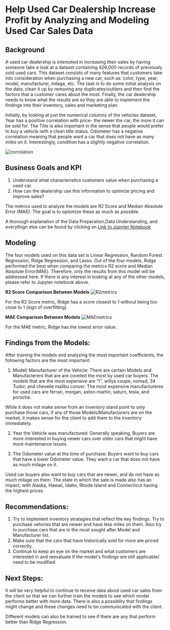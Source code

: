 # Help Used Car Dealership Increase Profit by Analyzing and Modeling Used Car Sales Data 

## Background
A used car dealership is interested in increasing their sales by having someone take a look at a dataset containing 426,000 records of previously sold used cars. This dataset consists of many features that customers take into consideration when purchasing a new car, such as: color, type, year, model, manufacturer, milage, etc. The task is to do some initial analysis on the data, clean it up by removing any duplicates/outliers and then find the factors that a customer cares about the most. Finally, the car dealership needs to know what the results are so they are able to implement the findings into their inventory, sales and marketing plan.

Initially, by looking at just the numerical columns of the vehicles dataset, Year has a positive correlation with price- the newer the car, the more it can be sold for. The Title is also important in the sense that people would prefer to buy a vehicle iwth a clean title status. Odometer has a negative correlation meaning that people want a car that does not have as many miles on it. Interestingly, condition has a slightly negative correlation.

![corrolation](https://github.com/anjana250/price_of_car/assets/15185723/ba54d933-7920-4089-87e5-966e4cd24aae)

## Business Goals and KPI
1. Understand what characteristics customers value when purchasing a used car.
2. How can the dealership use this information to optimize pricing and improve sales?

The metrics used to analyze the models are R2 Score and Median Absolute Error (MAE). The goal is to optomize these as much as possible.

A thorough explanation of the Data Preparation,Data Understanding, and everythign else can be found by clicking on [Link to Jupyter Notebook](https://github.com/anjana250/price_of_car/blob/main/practical_application_II_starter/Price_of_Car_final.ipynb)

## Modeling
The four models used on this data set is Linear Regression, Random Forest Regression, Ridge Regression, and Lasso. Out of the four models, Ridge performed the best when comparing the metrics R2 score and Median Absolute Error(MAE). Therefore, only the results from this model will be addressed here. If there is any interest in looking at any of the other models, please refer to Jupyter notebook above.

**R2 Score Comparison Between Models**
![R2metrics](https://github.com/anjana250/price_of_car/assets/15185723/99389a78-48c3-4314-b4f8-65751f3cf8b1)

For the R2 Score metric, Ridge has a score closest to 1 without being too close to 1 (sign of overfitting).

**MAE Comparison Between Models**
![MAEmetrics](https://github.com/anjana250/price_of_car/assets/15185723/927b31eb-849a-448d-abe7-d8dcf476e820)

For the MAE metric, Ridge has the lowest error value.

## Findings from the Models:
After training the models and analyzing the most important coefficients, the following factors are the most important:
1. Model/ Manufacturer of the Vehicle:
There are certain Models and Manufacterers that are are coveted the most by used car buyers. The models that are the most expensive are "t", willys coupe, nomad, 34 Tudor, and chevelle malibu conver. The most expensive manufactureres for used cars are ferrari, morgan, aston-martin, saturn, tesla, and porsche.

While it does not make sense from an inventory stand point to only purchase those cars, if any of those Models/Manufacturers are on the market, it makes sense for the client to add them to the inventory immediately.

2. Year the Vehicle was manufactured: Generally speaking, Buyers are more interested in buying newer cars over older cars that might have more maintenance issues.

3. The Odometer value at the time of purchase: Buyers want to buy cars that have a lower Odometer value. They want a car that does not have as much milage on it. 

Used car buyers also want to buy cars that are newer, and do not have as much milage on them. The state in which the sale is made also has an impact, with Alaska, Hawaii, Idaho, Rhode Island and Connecticut having the highest prices.


## Recommendations:
1. Try to implement inventory stratagies that reflect the key findings. Try to purchase vehicles that are newer and have less miles on them. Also try to purchase cars that are in the most sought after Model and Manufacturer list.
2. Make sure that the cars that have historically sold for more are priced correctly.
3. Continue to keep an eye on the market and what customers are interested in and reevaluate if the model's findings are still applicable/ need to be modified.

## Next Steps:
It will be very helpful to continue to receive data about used car sales from the client so that we can further train the models to see which model performs better with more data. There is also a possiblity that findings might change and these changes need to be communicated with the client.

Different models can also be trained to see if there are any that perform better than Ridge Regression.

